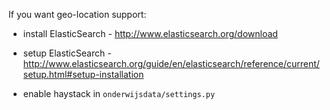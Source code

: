 If you want geo-location support:

* install ElasticSearch - http://www.elasticsearch.org/download

* setup ElasticSearch - http://www.elasticsearch.org/guide/en/elasticsearch/reference/current/setup.html#setup-installation

* enable haystack in ```onderwijsdata/settings.py```
